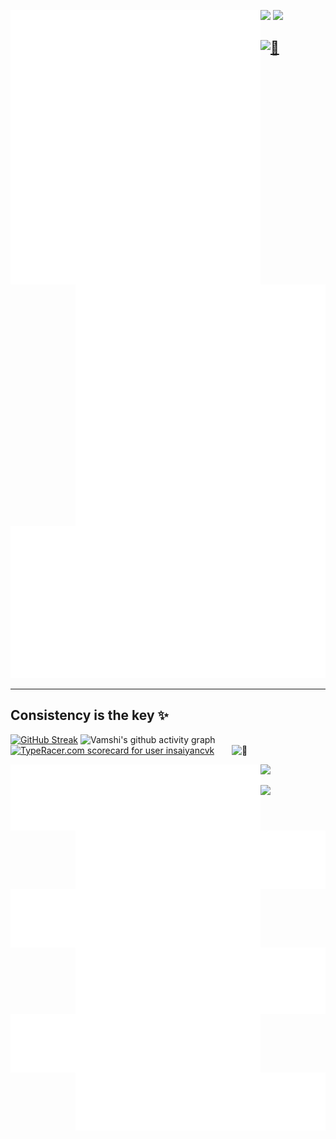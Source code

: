 <p>
<img align="left" width="400" alt="🦑" src="https://raw.githubusercontent.com/insaiyancvk/insaiyancvk/master/metrics.svg">

<img align="right" width="400" alt="🦑" src="https://raw.githubusercontent.com/insaiyancvk/insaiyancvk/master/metrics.personal.anilist.svg">
</p>

[<img height="50" src="https://upload.wikimedia.org/wikipedia/commons/5/59/Empty.png">]()
[<img height="50" src="https://upload.wikimedia.org/wikipedia/commons/5/59/Empty.png">]()


[<img alt="🦑" src="https://spotify-github-profile.vercel.app/api/view?uid=1rvrfppkw84gzdqxgft71ibj2&cover_image=true&theme=default">](https://open.spotify.com/user/1rvrfppkw84gzdqxgft71ibj2)
---

[![vamshi's wakatime stats](https://raw.githubusercontent.com/insaiyancvk/insaiyancvk/master/metrics.plugin.wakatime.svg)](https://wakatime.com/@insaiyancvk)

---
## Consistency is the key ✨
[![GitHub Streak](https://github-readme-streak-stats.herokuapp.com?user=insaiyancvk&theme=tokyonight_duo)](https://git.io/streak-stats)
![Vamshi's github activity graph](https://activity-graph.herokuapp.com/graph?username=insaiyancvk&theme=react-dark&hide_border=true&custom_title=Vamshi%27s%20contribution%20graph)
</br>
[<img src="https://data.typeracer.com/misc/badge?user=insaiyancvk" border="0" alt="TypeRacer.com scorecard for user insaiyancvk">](https://data.typeracer.com/pit/profile?user=insaiyancvk)
[<img align="right" width="150" alt="🦑" src="https://count.getloli.com/get/@:insaiyancvk?theme=rule34">](https://youtu.be/6FP0sHNBSmA)
<br>
<p>
<a href="https://github.com/insaiyancvk/pymusicdl"><img align="left" width="400" alt="🦑" src="https://raw.githubusercontent.com/insaiyancvk/insaiyancvk/master/metrics.plugin.musicdl.svg"></a>
<a href="https://github.com/insaiyancvk/speedyblackman"><img align="right" width="400" alt="🦑" src="https://raw.githubusercontent.com/insaiyancvk/insaiyancvk/master/metrics.plugin.speedy.svg"></a>
</p>

[<img height="50" src="https://upload.wikimedia.org/wikipedia/commons/5/59/Empty.png">]()

<p>
<a href="https://github.com/insaiyancvk/Dere-Net"><img align="left" width="400" alt="🦑" src="https://raw.githubusercontent.com/insaiyancvk/insaiyancvk/master/metrics.plugin.dere.svg"></a>
<a href="https://github.com/insaiyancvk/AnimeClassifier"><img align="right" width="400" alt="🦑" src="https://raw.githubusercontent.com/insaiyancvk/insaiyancvk/master/metrics.plugin.aniclas.svg"></a>
</p>

[<img height="50" src="https://upload.wikimedia.org/wikipedia/commons/5/59/Empty.png">]()

<p>
<a href="https://github.com/insaiyancvk/datalocker"><img align="left" width="400" alt="🦑" src="https://raw.githubusercontent.com/insaiyancvk/insaiyancvk/master/metrics.plugin.dlock.svg"></a>
<a href="https://github.com/insaiyancvk/TwitterStalker"><img align="right" width="400" alt="🦑" src="https://raw.githubusercontent.com/insaiyancvk/insaiyancvk/master/metrics.plugin.twistalk.svg"></a>
</p>

